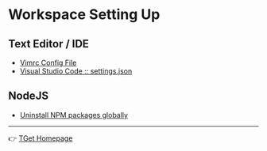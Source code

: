 # Workspace Setting Up
## Text Editor / IDE
- [Vimrc Config File](https://gist.github.com/taiprogramer/8731b4e6bf71b938ff532681a012ded2)
- [Visual Studio Code :: settings.json](https://gist.github.com/taiprogramer/589fbeaf48208141fc4a347e62233622)

## NodeJS
- [Uninstall NPM packages globally](https://gist.github.com/taiprogramer/d66339b70a5286e7afd952cca9a271d4)

___
:point_right: [TGet Homepage](/#lập-trình-programming)
